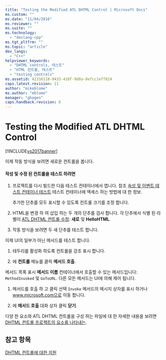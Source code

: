 ```yaml
---
title: "Testing the Modified ATL DHTML Control | Microsoft Docs"
ms.custom: ""
ms.date: "11/04/2016"
ms.reviewer: ""
ms.suite: ""
ms.technology: 
  - "devlang-cpp"
ms.tgt_pltfrm: ""
ms.topic: "article"
dev_langs: 
  - "C++"
helpviewer_keywords: 
  - "DHTML controls, 테스트"
  - "HTML 컨트롤, 테스트"
  - "testing controls"
ms.assetid: 42316118-9433-410f-9d8a-0efcc1eff824
caps.latest.revision: 11
author: "mikeblome"
ms.author: "mblome"
manager: "ghogen"
caps.handback.revision: 6
---
```

# Testing the Modified ATL DHTML Control
[!INCLUDE[vs2017banner](../assembler/inline/includes/vs2017banner.md)]

이제 작동 방식을 보려면 새로운 컨트롤을 봅니다.  
  
#### 작성 및 수정 된 컨트롤을 테스트 하려면  
  
1.  프로젝트를 다시 빌드한 다음 테스트 컨테이너에서 엽니다.  참조  [속성 및 이벤트 테스트 컨테이너 테스트](../mfc/testing-properties-and-events-with-test-container.md) 테스트 컨테이너에 액세스 하는 방법에 대 한 정보.  
  
     추가한 단추를 모두 표시할 수 있도록 컨트롤 크기를 조정 합니다.  
  
2.  HTML을 변경 하 여 삽입 하는 두 개의 단추를 검사 합니다.  각 단추에서 식별 된 라벨이  [ATL DHTML 컨트롤 수정](../atl/modifying-the-atl-dhtml-control.md):  **새로** 및  **HelloHTML**.  
  
3.  작동 방식을 보려면 두 새 단추를 테스트 합니다.  
  
 이제 UI의 일부가 아닌 메서드를 테스트 합니다.  
  
1.  테두리를 활성화 하도록 컨트롤을 강조 표시 합니다.  
  
2.  에  **컨트롤** 메뉴를 클릭  **메서드 호출**.  
  
 메서드 목록 표시  **메서드 이름** 컨테이너에서 호출할 수 있는 메서드입니다: `MethodInvoked` 및 `GoToURL`.  다른 모든 메서드는 UI에 의해 제어 됩니다.  
  
1.  메서드를 호출 하 고 클릭 선택 `Invoke` 메서드의 메시지 상자를 표시 하거나 www.microsoft.com으로 이동 합니다.  
  
2.  에  **메서드 호출** 대화 상자 클릭  **닫기**.  
  
 다양 한 요소와 ATL DHTML 컨트롤을 구성 하는 파일에 대 한 자세한 내용을 보려면  [DHTML 컨트롤 프로젝트의 요소를 나타내는](../atl/identifying-the-elements-of-the-dhtml-control-project.md).  
  
## 참고 항목  
 [DHTML 컨트롤에 대한 지원](../atl/atl-support-for-dhtml-controls.md)